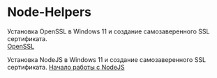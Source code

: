 # Node-Helpers  

Установка OpenSSL в Windows 11 и создание самозаверенного SSL сертификата.  
[OpenSSL](https://github.com/ABWEBIT/Node-Helpers/blob/main/OpenSSL/OpenSSL.md)  

Установка NodeJS в Windows 11 и создание самозаверенного SSL сертификата.
[Начало работы с NodeJS](https://github.com/ABWEBIT/node-helpers/blob/main/node-project/start.md)
